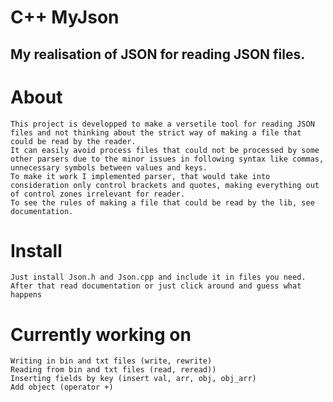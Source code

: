 # C++ MyJson
## My realisation of JSON for reading JSON files.

# About
	This project is developped to make a versetile tool for reading JSON files and not thinking about the strict way of making a file that could be read by the reader.
	It can easily avoid process files that could not be processed by some other parsers due to the minor issues in following syntax like commas, unnecessary symbols between values and keys.
	To make it work I implemented parser, that would take into consideration only control brackets and quotes, making everything out of control zones irrelevant for reader.
	To see the rules of making a file that could be read by the lib, see documentation.

# Install
	Just install Json.h and Json.cpp and include it in files you need. After that read documentation or just click around and guess what happens

# Currently working on
	Writing in bin and txt files (write, rewrite)
	Reading from bin and txt files (read, reread))
	Inserting fields by key (insert val, arr, obj, obj_arr)
	Add object (operator +)
